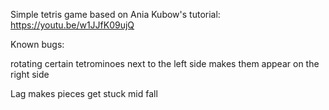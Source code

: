 Simple tetris game based on Ania Kubow's tutorial: https://youtu.be/w1JJfK09ujQ


Known bugs:

rotating certain tetrominoes next to the left side makes them appear on the right side

Lag makes pieces get stuck mid fall
